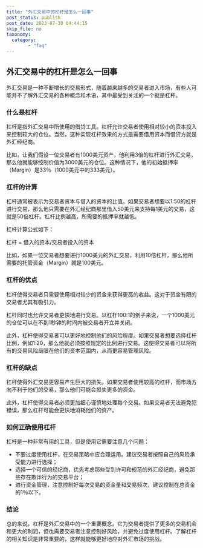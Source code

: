 ```yaml
---
title: "外汇交易中的杠杆是怎么一回事"
post_status: publish
post_date: 2023-07-30 04:44:15
skip_file: no
taxonomy:
  category:
        - "faq"
---
```


## 外汇交易中的杠杆是怎么一回事

外汇交易是一种不断增长的交易形式，随着越来越多的交易者进入市场，有些人可能并不了解外汇交易的各种概念和术语，其中最受到关注的一个就是杠杆。

### 什么是杠杆

杠杆是指外汇交易中所使用的借贷工具。杠杆允许交易者使用相对较小的资本投入来控制较大的仓位。当然，这种实现杠杆效果的方式是需要借用资本而借贷方就是外汇经纪商。

比如，让我们假设一位交易者有1000美元资产，他利用3倍的杠杆进行外汇交易，那么他就能够控制价值为3000美元的仓位。这种情况下，他的初始抵押率（Margin）是33％（1000美元中的333美元）。

### 杠杆的计算

杠杆通常被表示为交易者资本与借入的资本的比值。如果交易者想要以1:50的杠杆进行交易，那么他只需要在外汇经纪商那里借入50美元来支持每1美元的交易，这就是50倍杠杆。杠杆比例越高，所需要的抵押率就越低。

杠杆计算公式如下：

杠杆 = 借入的资本/交易者投入的资本

比如，如果一位交易者想要进行1000美元的外汇交易，利用10倍杠杆，那么他所需要的托管资金（Margin）就是100美元。

### 杠杆的优点

杠杆使得交易者只需要使用相对较少的资金来获得更高的收益。这对于资金有限的交易者尤其有吸引力。

杠杆同时也允许交易者更快地进行交易。以杠杆100:1的例子来说，一个1000美元的仓位可以在不到1秒钟的时间内被交易者开立并关闭。

此外，杠杆使得交易者可以更好地控制他们的风险程度。如果交易者想要选择杠杆比例，例如1:20，那么他就必须按照规定的比例进行交易。这使得交易者可以将所有的交易风险局限在他们的资本范围内，从而更容易管理风险。

### 杠杆的缺点

杠杆使得外汇交易更容易产生巨大的损失。如果交易者使用较高的杠杆，而市场方向不利于他们的交易，那么他们可能会损失更多的资金。

此外，杠杆使得交易者必须更加细心谨慎地处理每个交易。如果交易者无法避免犯错误，那么杠杆可能会更快地消耗他们的资产。

### 如何正确使用杠杆

杠杆是一种非常有用的工具，但是使用它需要注意几个问题：

- 不要过度使用杠杆，在交易策略中应合理运用。建议交易者按照自己的风险承受能力进行选择；
- 选择一个可信的经纪商，优先考虑那些受到许可和规范的外汇经纪商，避免那些存在欺诈行为的交易平台；
- 进行资金管理，注意控制好每次交易的资金量和交易频次，建议控制在总资金的1％以下。

### 结论

总的来说，杠杆是外汇交易中的一个重要概念。它为交易者提供了更多的交易机会和更大的利润，但也需要交易者注意控制好风险，并避免过度使用杠杆。了解杠杆的相关知识是非常重要的，这样就能够更好地应对外汇市场的挑战。
